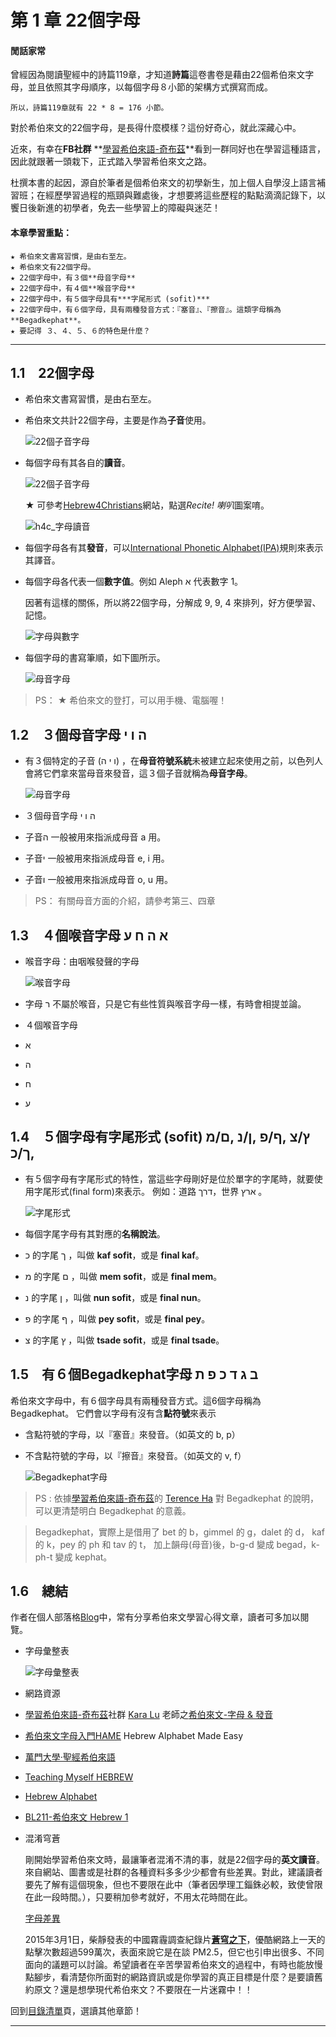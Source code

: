 # 第 1 章 22個字母 

#### 閒話家常

曾經因為閱讀聖經中的詩篇119章，才知道**詩篇**這卷書卷是藉由22個希伯來文字母，並且依照其字母順序，以每個字母８小節的架構方式撰寫而成。

    所以，詩篇119章就有 22 * 8 = 176 小節。

對於希伯來文的22個字母，是長得什麼模樣？這份好奇心，就此深藏心中。

近來，有幸在**FB社群** **[學習希伯來語-奇布茲][]**看到一群同好也在學習這種語言，因此就跟著一頭栽下，正式踏入學習希伯來文之路。

杜撰本書的起因，源自於筆者是個希伯來文的初學新生，加上個人自學沒上語言補習班；在經歷學習過程的瓶頸與難處後，才想要將這些歷程的點點滴滴記錄下，以饗日後新進的初學者，免去一些學習上的障礙與迷茫！

#### 本章學習重點：  

	★ 希伯來文書寫習慣，是由右至左。
	★ 希伯來文有22個字母。
	★ 22個字母中，有３個**母音字母**
	★ 22個字母中，有４個**喉音字母**
	★ 22個字母中，有５個字母具有***字尾形式 (sofit)***
	★ 22個字母中，有６個字母，具有兩種發音方式：『塞音』、『擦音』。這類字母稱為 **Begadkephat**。  
	★ 要記得 ３、４、５、６的特色是什麼？

---

## 1.1　22個字母

- 希伯來文書寫習慣，是由右至左。

- 希伯來文共計22個字母，主要是作為**子音**使用。

 	![22個子音字母](../images/img01-00.png)

- 每個字母有其各自的**讀音**。

 	![22個子音字母](../images/img01-01.png)

	★ 可參考[Hebrew4Christians][h4c_字母讀音]網站，點選*Recite! 喇叭*圖案唷。	

 	![h4c_字母讀音](../images/h4c_字母讀音.png)

- 每個字母各有其**發音**，可以[International Phonetic Alphabet(IPA)][IPA]規則來表示其譯音。

- 每個字母各代表一個**數字值**。例如 Aleph א 代表數字 1。

	因著有這樣的關係，所以將22個字母，分解成 9, 9, 4 來排列，好方便學習、記憶。

 	![字母與數字](../images/img01-02.png)

- 每個字母的書寫筆順，如下圖所示。

 	![母音字母](../images/img01-03.png)

> PS：
	★ 希伯來文的登打，可以用手機、電腦喔！


## 1.2　３個母音字母 ה ו י

- 有３個特定的子音 (ו י ה) ，在**母音符號系統**未被建立起來使用之前，以色列人會將它們拿來當母音來發音，這３個子音就稱為**母音字母**。

 	![母音字母](../images/img01-04.png)

- ３個母音字母 ה ו י
 - 子音ה 一般被用來指派成母音 a 用。
 - 子音י 一般被用來指派成母音 e, i 用。
 - 子音ו 一般被用來指派成母音 o, u 用。
 
> PS：
有關母音方面的介紹，請參考第三、四章


## 1.3　４個喉音字母 א ה ח ע 

- 喉音字母：由咽喉發聲的字母

 	![喉音字母](../images/img01-05.png)

- 字母 ר 不屬於喉音，只是它有些性質與喉音字母一樣，有時會相提並論。

- ４個喉音字母
 - א
 - ה
 - ח
 - ע

## 1.4　５個字母有字尾形式 (sofit) ץ/צ ,ף/פ ,ן/נ ,ם/מ ,ך/כ

- 有５個字母有字尾形式的特性，當這些字母剛好是位於單字的字尾時，就要使用字尾形式(final form)來表示。
	例如：道路 דרך，世界 ארץ 。

 	![字尾形式](../images/img01-06.png)

- 每個字尾字母有其對應的**名稱說法**。
 - כ 的字尾 ך ，叫做 **kaf sofit**，或是 **final kaf**。
 - מ 的字尾 ם ，叫做 **mem sofit**，或是 **final mem**。
 - נ 的字尾 ן ，叫做 **nun sofit**，或是 **final nun**。
 - פ 的字尾 ף ，叫做 **pey sofit**，或是 **final pey**。
 - צ 的字尾 ץ ，叫做 **tsade sofit**，或是 **final tsade**。


## 1.5　有６個Begadkephat字母 ב ג ד כ פ ת
 
希伯來文字母中，有６個字母具有兩種發音方式。這6個字母稱為 Begadkephat。
它們會以字母有沒有含**點符號**來表示

- 含點符號的字母，以『塞音』來發音。（如英文的 b, p）
- 不含點符號的字母，以『擦音』來發音。（如英文的 v, f）

 	![Begadkephat字母](../images/img01-07.png)


> PS : 
依據[學習希伯來語-奇布茲]的 [Terence Ha][] 對 Begadkephat 的說明，可以更清楚明白 Begadkephat 的意義。

> Begadkephat，實際上是借用了 
bet 的 b，gimmel 的 g，dalet 的 d，
kaf 的 k，pey 的 ph 和 tav 的 t，
加上韻母(母音)後，b-g-d 變成 begad，k-ph-t 變成 kephat。



## 1.6　總結

作者在個人部落格[Blog][]中，常有分享希伯來文學習心得文章，讀者可多加以閱覽。

- 字母彙整表

 	![字母彙整表](../images/img01-08.png)

- 網路資源
 - [學習希伯來語-奇布茲][]社群 [Kara Lu][] 老師之[希伯來文-字母 & 發音][]
 - [希伯來文字母入門HAME][] Hebrew Alphabet Made Easy
 - [萬門大學·聖經希伯來語][]
 - [Teaching Myself HEBREW][]
 - [Hebrew Alphabet][]
 - [BL211-希伯來文 Hebrew 1][]


<a name="混淆穹蒼"></a>
- 混淆穹蒼

	剛開始學習希伯來文時，最讓筆者混淆不清的事，就是22個字母的**英文讀音**。來自網站、圖書或是社群的各種資料多多少少都會有些差異。對此，建議讀者要先了解有這個現象，但也不要限在此中（筆者因學理工錙銖必較，致使曾限在此一段時間。），只要稍加參考就好，不用太花時間在此。

	[字母差異][]


	2015年3月1日，柴靜發表的中國霧霾調查紀錄片[**蒼穹之下**](https://www.youtube.com/watch?v=BgEpruEOrFg)，優酷網路上一天的點擊次數超過599萬次，表面來說它是在談 PM2.5，但它也引申出很多、不同面向的議題可以討論。希望讀者在辛苦學習希伯來文的過程中，有時也能放慢點腳步，看清楚你所面對的網路資訊或是你學習的真正目標是什麼？是要讀舊約原文？還是想學現代希伯來文？不要限在一片迷霧中！！


回到[目錄清單](../README.md)頁，選讀其他章節！


---
[Blog]: http://pertonchang.blogspot.tw/
[pertonchang]: http://pertonchang.blogspot.tw/
[目錄清單]: ../README.md

[學習希伯來語-奇布茲]: https://www.facebook.com/groups/308100932705850/
[希伯來文-字母 & 發音]: https://www.youtube.com/playlist?list=PLsNJO0nl_IhQKrgYx2QxJQCeytdf03PNs
[萬門大學·聖經希伯來語]: https://www.youtube.com/playlist?list=PLsNJO0nl_IhR31uQgxYxAV4rS0S5CBoYs
[Teaching Myself HEBREW]: https://www.youtube.com/playlist?list=PLsNJO0nl_IhRQa1a7kKl_58wTSaIcCVXk
[Hebrew Alphabet]: https://www.youtube.com/playlist?list=PLsNJO0nl_IhRC0hoijjHRHZl3IBBviDFu
[BL211-希伯來文 Hebrew 1]: https://www.youtube.com/playlist?list=PLsNJO0nl_IhTS9xn_O5oeY96R_7l6Skdn
[希伯來文字母入門HAME]: http://pertonchang.blogspot.tw/2015/06/blog-post_26.html#links

[Terence Ha]: https://www.facebook.com/ha.terence?hc_location=ufi
[Paul Yeh]: https://www.facebook.com/paul.yeh.501?fref=nf
[Kara Lu]: https://www.facebook.com/kara0622
[hebrew4christians]: http://www.hebrew4christians.com
[h4c_字母讀音]: http://www.hebrew4christians.com/Grammar/Unit_One/Aleph-Bet/aleph-bet.html
[IPA]: http://zh.wikipedia.org/zh-tw/%E5%9C%8B%E9%9A%9B%E9%9F%B3%E6%A8%99

[字母差異]: https://drive.google.com/file/d/0B_l7A1kTqGHmZzRpN1FsNExzazQ/view?usp=sharing